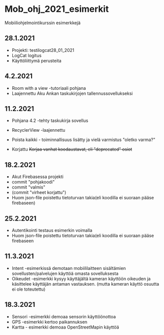 # Mob_ohj_2021_esimerkit
Mobiiliohjelmointikurssin esimerkkejä

## 28.1.2021
* Projekti: testilogcat28_01_2021
* LogCat logitus
* Käyttöliittymä perusteita

## 4.2.2021
* Room with a view -tutoriaali pohjana
* Laajennettu Aku Ankan taskukirjojen tallennussovellukseksi

## 11.2.2021
* Pohjana 4.2 -tehty taskukirja sovellus
* RecyclerView -laajennettu
* Poista kaikki - toiminnallisuus lisätty ja vielä varmistus "oletko varma?"

* Korjattu ~~Korjaa vanhat koodaustavat, eli "deprecated" osiot~~

## 18.2.2021
* Akut Firebasessa projekti
* commit "pohjakoodi"
* commit "valmis"
* (commit "virheet korjattu")
* Huom json-file poistettu tietoturvan takia(eli koodilla ei suoraan pääse firebaseen)

## 25.2.2021
* Autentikointi testaus esimerkin voimalla
* Huom json-file poistettu tietoturvan takia(eli koodilla ei suoraan pääse firebaseen

## 11.3.2021
* Intent -esimerkissä demotaan mobiililaitteen sisältämien sovellusten/palvelujen käyttöä omasta sovelluksesta
* Oikeudet -esimerkki kysyy käyttäjältä kameran käyttöön oikeuden ja käsittelee käyttäjän antaman vastauksen. (mutta kameran käyttö osuutta ei ole toteutettu)

## 18.3.2021
* Sensori -esimerkki demoaa sensorin käyttöönottoa
* GPS -esimerkki kertoo paikannuksen
* Kartta - esimerkki demoaa OpenStreetMapin käyttöä

